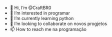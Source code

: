 - 👋 Hi, I’m @CraftBR0
- 👀 I’m interested in programar
- 🌱 I’m currently learning python
- 💞️ I’m looking to collaborate on  novos progjetos
- 📫 How to reach me na programação

<!---
CraftBR0/CraftBR0 is a ✨ special ✨ repository because its `README.md` (this file) appears on your GitHub profile.
You can click the Preview link to take a look at your changes.
--->

